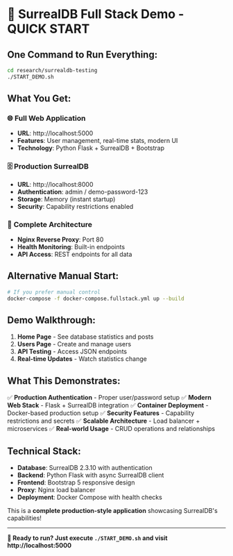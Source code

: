 # 🚀 **SurrealDB Full Stack Demo - QUICK START**

## **One Command to Run Everything:**

```bash
cd research/surrealdb-testing
./START_DEMO.sh
```

## **What You Get:**

### 🌐 **Full Web Application**
- **URL**: http://localhost:5000
- **Features**: User management, real-time stats, modern UI
- **Technology**: Python Flask + SurrealDB + Bootstrap

### 🗄️ **Production SurrealDB**
- **URL**: http://localhost:8000
- **Authentication**: admin / demo-password-123
- **Storage**: Memory (instant startup)
- **Security**: Capability restrictions enabled

### 🔧 **Complete Architecture**
- **Nginx Reverse Proxy**: Port 80
- **Health Monitoring**: Built-in endpoints
- **API Access**: REST endpoints for all data

## **Alternative Manual Start:**

```bash
# If you prefer manual control
docker-compose -f docker-compose.fullstack.yml up --build
```

## **Demo Walkthrough:**

1. **Home Page** - See database statistics and posts
2. **Users Page** - Create and manage users
3. **API Testing** - Access JSON endpoints
4. **Real-time Updates** - Watch statistics change

## **What This Demonstrates:**

✅ **Production Authentication** - Proper user/password setup
✅ **Modern Web Stack** - Flask + SurrealDB integration
✅ **Container Deployment** - Docker-based production setup
✅ **Security Features** - Capability restrictions and secrets
✅ **Scalable Architecture** - Load balancer + microservices
✅ **Real-world Usage** - CRUD operations and relationships

## **Technical Stack:**

- **Database**: SurrealDB 2.3.10 with authentication
- **Backend**: Python Flask with async SurrealDB client
- **Frontend**: Bootstrap 5 responsive design
- **Proxy**: Nginx load balancer
- **Deployment**: Docker Compose with health checks

This is a **complete production-style application** showcasing SurrealDB's capabilities!

---

**🎯 Ready to run? Just execute `./START_DEMO.sh` and visit http://localhost:5000**